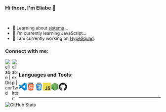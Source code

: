 ### Hi there, I'm Eliabe 👋
<br />

- 🐀 Learning about [sistema](https://youtu.be/iBLJatSI4dw)...
- 🌱 I’m currently learning JavaScript...
- 🔭 I am currently working on [HypeSquad](https://discord.gg/ejhvRSbc6m).

### Connect with me:

[<img align="left" alt="eliabe | Discord" width="22px" src="https://i.imgur.com/UFs1cYM.png"/>](https://discord.com/users/526586809191497748)
[<img align="left" alt="eliabexp | Twitter" width="22px" src="https://i.imgur.com/FKU6bO3.png"/>](https://twitter.com/eliabexp)
<br />

### Languages and Tools:

<img align="left" alt="VSCode" width="26px" src="https://raw.githubusercontent.com/github/explore/80688e429a7d4ef2fca1e82350fe8e3517d3494d/topics/visual-studio-code/visual-studio-code.png" />
<img align="left" alt="HTML5" width="26px" src="https://raw.githubusercontent.com/github/explore/80688e429a7d4ef2fca1e82350fe8e3517d3494d/topics/html/html.png" />
<img align="left" alt="CSS3" width="26px" src="https://raw.githubusercontent.com/github/explore/80688e429a7d4ef2fca1e82350fe8e3517d3494d/topics/css/css.png" />
<img align="left" alt="JavaScript" width="26px" src="https://raw.githubusercontent.com/github/explore/80688e429a7d4ef2fca1e82350fe8e3517d3494d/topics/javascript/javascript.png" />
<img align="left" alt="Node.js" width="26px" src="https://raw.githubusercontent.com/github/explore/80688e429a7d4ef2fca1e82350fe8e3517d3494d/topics/nodejs/nodejs.png" />
<img align="left" alt="GitHub" width="26px" src="https://raw.githubusercontent.com/github/explore/78df643247d429f6cc873026c0622819ad797942/topics/github/github.png" />
<br />
<br />

---

<img align="left" alt="GitHub Stats" src="https://github-readme-stats.vercel.app/api?username=eliabexp&show_icons=true&hide_border=true" />

<!---
eliabexp/eliabexp is a ✨ special ✨ repository because its `README.md` (this file) appears on your GitHub profile.
You can click the Preview link to take a look at your changes.
--->
